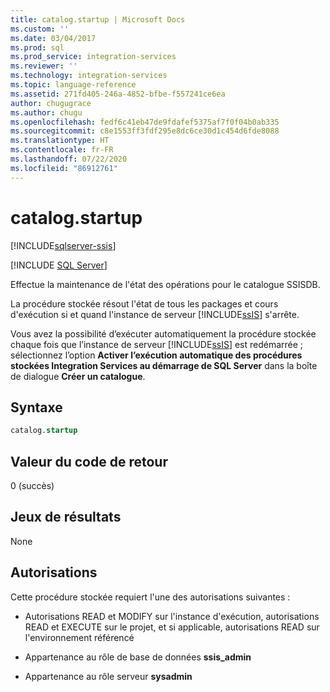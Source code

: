 ```yaml
---
title: catalog.startup | Microsoft Docs
ms.custom: ''
ms.date: 03/04/2017
ms.prod: sql
ms.prod_service: integration-services
ms.reviewer: ''
ms.technology: integration-services
ms.topic: language-reference
ms.assetid: 271fd405-246a-4852-bfbe-f557241ce6ea
author: chugugrace
ms.author: chugu
ms.openlocfilehash: fedf6c41eb47de9fdafef5375af7f0f04b0ab335
ms.sourcegitcommit: c8e1553ff3fdf295e8dc6ce30d1c454d6fde8088
ms.translationtype: HT
ms.contentlocale: fr-FR
ms.lasthandoff: 07/22/2020
ms.locfileid: "86912761"
---
```

# <a name="catalogstartup"></a>catalog.startup 

[!INCLUDE[sqlserver-ssis](../../includes/applies-to-version/sqlserver-ssis.md)]


[!INCLUDE [SQL Server](../../includes/applies-to-version/sqlserver.md)]

  Effectue la maintenance de l'état des opérations pour le catalogue SSISDB.  
  
 La procédure stockée résout l'état de tous les packages et cours d'exécution si et quand l'instance de serveur [!INCLUDE[ssIS](../../includes/ssis-md.md)] s'arrête.  
  
 Vous avez la possibilité d’exécuter automatiquement la procédure stockée chaque fois que l’instance de serveur [!INCLUDE[ssIS](../../includes/ssis-md.md)] est redémarrée ; sélectionnez l’option **Activer l’exécution automatique des procédures stockées Integration Services au démarrage de SQL Server** dans la boîte de dialogue **Créer un catalogue**.  
  
## <a name="syntax"></a>Syntaxe  
  
```sql  
catalog.startup  
```  
  
## <a name="return-code-value"></a>Valeur du code de retour  
 0 (succès)  
  
## <a name="result-sets"></a>Jeux de résultats  
 None  
  
## <a name="permissions"></a>Autorisations  
 Cette procédure stockée requiert l'une des autorisations suivantes :  
  
-   Autorisations READ et MODIFY sur l'instance d'exécution, autorisations READ et EXECUTE sur le projet, et si applicable, autorisations READ sur l'environnement référencé  
  
-   Appartenance au rôle de base de données **ssis_admin**  
  
-   Appartenance au rôle serveur **sysadmin**  
  
  
